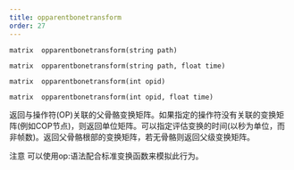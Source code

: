 ```yaml
---
title: opparentbonetransform
order: 27
---
```


`matrix  opparentbonetransform(string path)`

`matrix  opparentbonetransform(string path, float time)`

`matrix  opparentbonetransform(int opid)`

`matrix  opparentbonetransform(int opid, float time)`

返回与操作符(OP)关联的父骨骼变换矩阵。如果指定的操作符没有关联的变换矩阵(例如COP节点)，则返回单位矩阵。可以指定评估变换的时间(以秒为单位，而非帧数)。返回父骨骼根部的变换矩阵，若无骨骼则返回父级变换矩阵。

注意
可以使用op:语法配合标准变换函数来模拟此行为。